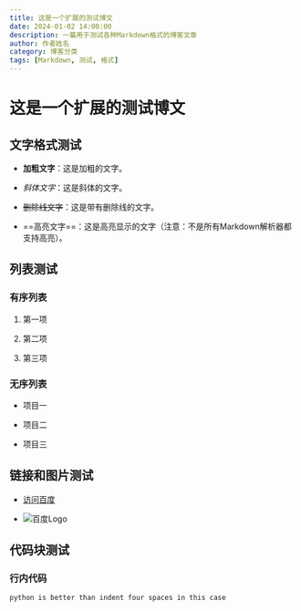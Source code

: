 ```yaml
---
title: 这是一个扩展的测试博文
date: 2024-01-02 14:00:00
description: 一篇用于测试各种Markdown格式的博客文章
author: 作者姓名
category: 博客分类
tags: [Markdown, 测试, 格式]
---
```


# 这是一个扩展的测试博文

## 文字格式测试

- **加粗文字**：这是加粗的文字。

- *斜体文字*：这是斜体的文字。

- ~~删除线文字~~：这是带有删除线的文字。

- ==高亮文字==：这是高亮显示的文字（注意：不是所有Markdown解析器都支持高亮）。

## 列表测试

### 有序列表

1. 第一项

2. 第二项

3. 第三项

### 无序列表

- 项目一

- 项目二

- 项目三

## 链接和图片测试

- [访问百度](https://www.baidu.com)

- ![百度Logo](https://www.baidu.com/img/bd_logo1.png)

## 代码块测试

### 行内代码

 ```
 python is better than indent four spaces in this case
 ```